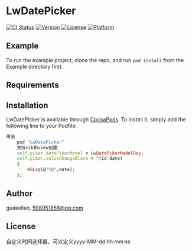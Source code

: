 # LwDatePicker

[![CI Status](http://img.shields.io/travis/liaowei/LwDatePicker.svg?style=flat)](https://travis-ci.org/liaowei/LwDatePicker)
[![Version](https://img.shields.io/cocoapods/v/LwDatePicker.svg?style=flat)](http://cocoapods.org/pods/LwDatePicker)
[![License](https://img.shields.io/cocoapods/l/LwDatePicker.svg?style=flat)](http://cocoapods.org/pods/LwDatePicker)
[![Platform](https://img.shields.io/cocoapods/p/LwDatePicker.svg?style=flat)](http://cocoapods.org/pods/LwDatePicker)

## Example

To run the example project, clone the repo, and run `pod install` from the Example directory first.

## Requirements

## Installation

LwDatePicker is available through [CocoaPods](http://cocoapods.org). To install
it, simply add the following line to your Podfile:

```ruby
用法
	pod "LwDatePicker"
	支持xib和view创建
    self.piker.datePikerModel = LwDatePikerModelDay;
    self.piker.valueChangeBlock = ^(id date)
    {
        NSLog(@"%@",date);
    };
```

## Author

guakeliao, 598951856@qq.com

## License

自定义时间选择器，可以定义yyyy-MM-dd:hh:mm:ss
